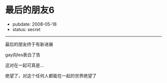 # 最后的朋友6

- pubdate: 2008-05-18
- status: secret

--------------------------


最后的朋友终于有新进展

gay向les表白了告

这对在一起可真是...

绝望了，对这个任何人都能在一起的世界绝望了
